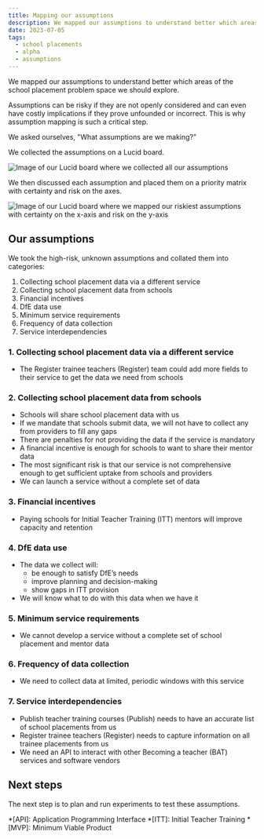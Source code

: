 ```yaml
---
title: Mapping our assumptions
description: We mapped our assumptions to understand better which areas of the school placement problem space we should explore
date: 2023-07-05
tags:
  - school placements
  - alpha
  - assumptions
---
```


We mapped our assumptions to understand better which areas of the school placement problem space we should explore.

Assumptions can be risky if they are not openly considered and can even have costly implications if they prove unfounded or incorrect. This is why assumption mapping is such a critical step.

We asked ourselves, "What assumptions are we making?”

We collected the assumptions on a Lucid board.

![Image of our Lucid board where we collected all our assumptions](collecting-our-assumptions.png 'Collecting our assumptions')

We then discussed each assumption and placed them on a priority matrix with certainty and risk on the axes.

![Image of our Lucid board where we mapped our riskiest assumptions with certainty on the x-axis and risk on the y-axis](mapping-our-riskiest-assumptions.png 'Mapping our riskiest assumptions')

## Our assumptions

We took the high-risk, unknown assumptions and collated them into categories:

1. Collecting school placement data via a different service
2. Collecting school placement data from schools
3. Financial incentives
4. DfE data use
5. Minimum service requirements
6. Frequency of data collection
7. Service interdependencies

### 1. Collecting school placement data via a different service

- The Register trainee teachers (Register) team could add more fields to their service to get the data we need from schools

### 2. Collecting school placement data from schools

- Schools will share school placement data with us
- If we mandate that schools submit data, we will not have to collect any from providers to fill any gaps
- There are penalties for not providing the data if the service is mandatory
- A financial incentive is enough for schools to want to share their mentor data
- The most significant risk is that our service is not comprehensive enough to get sufficient uptake from schools and providers
- We can launch a service without a complete set of data

### 3. Financial incentives

- Paying schools for Initial Teacher Training (ITT) mentors will improve capacity and retention

### 4. DfE data use

- The data we collect will:
    - be enough to satisfy DfE’s needs
    - improve planning and decision-making
    - show gaps in ITT provision
- We will know what to do with this data when we have it

### 5. Minimum service requirements

- We cannot develop a service without a complete set of school placement and mentor data

### 6. Frequency of data collection

- We need to collect data at limited, periodic windows with this service

### 7. Service interdependencies

- Publish teacher training courses (Publish) needs to have an accurate list of school placements from us
- Register trainee teachers (Register) needs to capture information on all trainee placements from us
- We need an API to interact with other Becoming a teacher (BAT) services and software vendors

## Next steps

The next step is to plan and run experiments to test these assumptions.

*[API]: Application Programming Interface
*[ITT]: Initial Teacher Training
*[MVP]: Minimum Viable Product
